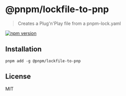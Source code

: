 # @pnpm/lockfile-to-pnp

> Creates a Plug'n'Play file from a pnpm-lock.yaml

[![npm version](https://img.shields.io/npm/v/@pnpm/lockfile-to-pnp.svg)](https://www.npmjs.com/package/@pnpm/lockfile-to-pnp)

## Installation

```
pnpm add -g @pnpm/lockfile-to-pnp
```

## License 

MIT
